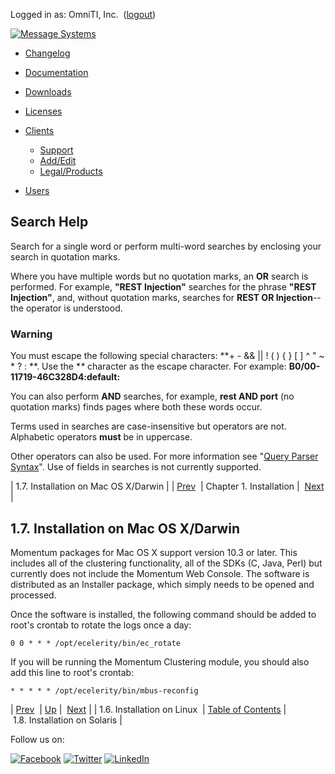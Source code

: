 Logged in as: OmniTI, Inc.  ([logout](https://support.messagesystems.com/logout.php))

[![Message Systems](https://support.messagesystems.com/images/ms-white205.png)](https://support.messagesystems.com/start.php) 

*   [Changelog](https://support.messagesystems.com/start.php?show=changelog)
*   [Documentation](https://support.messagesystems.com/docs/)
*   [Downloads](https://support.messagesystems.com/start.php)

*   [Licenses](https://support.messagesystems.com/license_summary.php)
*   <a href="">Clients</a>
    *   [Support](https://support.messagesystems.com/cs.php)
    *   [Add/Edit](https://support.messagesystems.com/edit_client.php)
    *   [Legal/Products](https://support.messagesystems.com/edit_products.php)
*   [Users](https://support.messagesystems.com/edit_customer.php)

## Search Help

Search for a single word or perform multi-word searches by enclosing your search in quotation marks.

Where you have multiple words but no quotation marks, an **OR** search is performed. For example, **"REST Injection"** searches for the phrase **"REST Injection"**, and, without quotation marks, searches for **REST OR Injection**--the operator is understood.

### Warning

You must escape the following special characters: **+ - && || ! ( ) { } [ ] ^ " ~ * ? : \**. Use the **\** character as the escape character. For example: **B0/00-11719-46C328D4\:default\:**

You can also perform **AND** searches, for example, **rest AND port** (no quotation marks) finds pages where both these words occur.

Terms used in searches are case-insensitive but operators are not. Alphabetic operators **must** be in uppercase.

Other operators can also be used. For more information see "[Query Parser Syntax](https://lucene.apache.org/core/old_versioned_docs/versions/3_0_0/queryparsersyntax.html)". Use of fields in searches is not currently supported.

| 1.7. Installation on Mac OS X/Darwin |
| [Prev](install.linux.php)  | Chapter 1. Installation |  [Next](install.solaris.php) |

## 1.7. Installation on Mac OS X/Darwin

Momentum packages for Mac OS X support version 10.3 or later. This includes all of the clustering functionality, all of the SDKs (C, Java, Perl) but currently does not include the Momentum Web Console. The software is distributed as an Installer package, which simply needs to be opened and processed.

Once the software is installed, the following command should be added to root's crontab to rotate the logs once a day:

`0 0 * * * /opt/ecelerity/bin/ec_rotate`

If you will be running the Momentum Clustering module, you should also add this line to root's crontab:

`* * * * * /opt/ecelerity/bin/mbus-reconfig`

| [Prev](install.linux.php)  | [Up](install.php) |  [Next](install.solaris.php) |
| 1.6. Installation on Linux  | [Table of Contents](index.php) |  1.8. Installation on Solaris |

Follow us on:

[![Facebook](https://support.messagesystems.com/images/icon-facebook.png)](http://www.facebook.com/messagesystems) [![Twitter](https://support.messagesystems.com/images/icon-twitter.png)](http://twitter.com/#!/MessageSystems) [![LinkedIn](https://support.messagesystems.com/images/icon-linkedin.png)](http://www.linkedin.com/company/message-systems)
